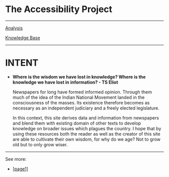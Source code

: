 # The Accessibility Project

---

[Analysis](The%20Accessibility%20Project%20932cb8b981cd433cb3a8d9ddc1702e1e/Analysis%20dd9dee52cdf1468cb608a8fb1981bb3f.md) 

[Knowledge Base](The%20Accessibility%20Project%20932cb8b981cd433cb3a8d9ddc1702e1e/Knowledge%20Base%208c6f3dd8ba3d4fd79434315ac4040608.md) 

---

# INTENT

- **Where is the wisdom we have lost in knowledge? Where is the knowledge we have lost in information? - TS Eliot**

    Newspapers for long have formed informed opinion. Through them much of the idea of the Indian National Movement landed in the consciousness of the masses. Its existence therefore becomes as necessary as an independent judiciary and a freely elected legislature. 

    In this context, this site derives data and information from newspapers and blend them with existing domain of other texts to develop knowledge on broader issues which plagues the country. I hope that by using these resources both the reader as well as the creator of this site are able to cultivate their own wisdom, for why do we age? Not to grow old but to only grow wiser.

<hr>

See more:
- [[page1]](https://raw.githubusercontent.com/theaccessibilityproject/theaccessibilityproject/main/page1.html)
